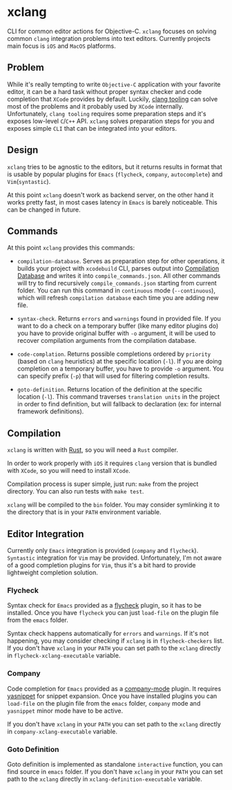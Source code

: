 # xclang

CLI for common editor actions for Objective-C. `xclang` focuses on solving common `clang` integration problems into text editors. Currently projects main focus is `iOS` and `MacOS` platforms.

## Problem

While it's really tempting to write `Objective-C` application with your favorite editor, it can be a hard task without proper syntax checker and code completion that `XCode` provides by default. Luckily, [clang tooling](http://clang.llvm.org/doxygen/index.html) can solve most of the problems and it probably used by `XCode` internally. Unfortunately, `clang tooling` requires some preparation steps and it's exposes low-level `C`/`C++` API. `xclang` solves preparation steps for you and exposes simple `CLI` that can be integrated into your editors.

## Design

`xclang` tries to be agnostic to the editors, but it returns results in format that is usable by popular plugins for `Emacs` (`flycheck`, `company`, `autocomplete`) and `Vim`(`syntastic`).

At this point `xclang` doesn't work as backend server, on the other hand it works pretty fast, in most cases latency in `Emacs` is barely noticeable. This can be changed in future.

## Commands

At this point `xclang` provides this commands:

- `compilation-database`. Serves as preparation step for other operations, it builds your project with `xcodebuild` CLI, parses output into [Compilation Database](http://clang.llvm.org/docs/JSONCompilationDatabase.html) and writes it into `compile_commands.json`. All other commands will try to find recursively `compile_commands.json` starting from current folder. You can run this command in `continuous` mode (`--continuous`), which will refresh `compilation database` each time you are adding new file.

- `syntax-check`. Returns `errors` and `warnings` found in provided file. If you want to do a check on a temporary buffer (like many editor plugins do) you have to provide original buffer with `-o` argument, it will be used to recover compilation arguments from the compilation database.

- `code-complation`. Returns possible completions ordered by `priority` (based on `clang` heuristics) at the specific location (`-l`). If you are doing completion on a temporary buffer, you have to provide `-o` argument. You can specify prefix (`-p`) that will used for filtering completion results.

- `goto-definition`. Returns location of the definition at the specific location (`-l`). This command traverses `translation units` in the project in order to find definition, but will fallback to declaration (ex: for internal framework definitions).

## Compilation

`xclang` is written with [Rust](http://www.rust-lang.org), so you will need a `Rust` compiler.

In order to work properly with `iOS` it requires `clang` version that is bundled with `XCode`, so you will need to install `XCode`.

Compilation process is super simple, just run: `make` from the project directory. You can also run tests with `make test`.

`xclang` will be compiled to the `bin` folder. You may consider symlinking it to the directory that is in your `PATH` environment variable.

## Editor Integration

Currently only `Emacs` integration is provided (`company` and `flycheck`). `Syntastic` integration for `Vim` may be provided. Unfortunately, I'm not aware of a good completion plugins for `Vim`, thus it's a bit hard to provide lightweight completion solution.

### Flycheck

Syntax check for `Emacs` provided as a [flycheck](https://github.com/flycheck/flycheck) plugin, so it has to be installed. Once you have `flycheck` you can just `load-file` on the plugin file from the `emacs` folder.

Syntax check happens automatically for `errors` and `warnings`. If it's not happening, you may consider checking if `xclang` is in `flycheck-checkers` list. If you don't have `xclang` in your `PATH` you can set path to the `xclang` directly in `flycheck-xclang-executable` variable.

### Company

Code completion for `Emacs` provided as a [company-mode](https://github.com/company-mode/company-mode) plugin. It requires [yasnippet](https://github.com/capitaomorte/yasnippet) for snippet expansion. Once you have installed plugins you can `load-file` on the plugin file from the `emacs` folder, `company` mode and `yasnippet` minor mode have to be active.

If you don't have `xclang` in your `PATH` you can set path to the `xclang` directly in `company-xclang-executable` variable.

### Goto Definition

Goto definition is implemented as standalone `interactive` function, you can find source in `emacs` folder. If you don't have `xclang` in your `PATH` you can set path to the `xclang` directly in `xclang-definition-executable` variable.
